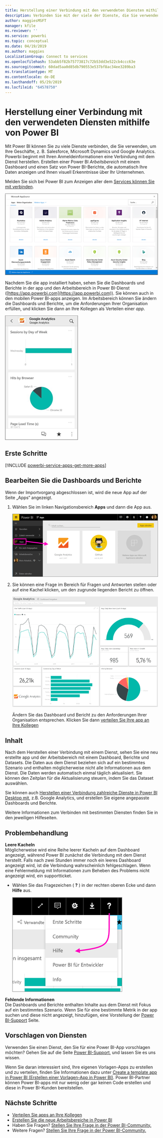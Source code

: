```yaml
---
title: Herstellung einer Verbindung mit den verwendeten Diensten mithilfe von Power BI
description: Verbinden Sie mit der viele der Dienste, die Sie verwenden, um Ihre Geschäfte, z. B. Salesforce, Microsoft Dynamics CRM und Google Analytics.
author: maggiesMSFT
manager: kfile
ms.reviewer: ''
ms.service: powerbi
ms.topic: conceptual
ms.date: 04/19/2019
ms.author: maggies
LocalizationGroup: Connect to services
ms.openlocfilehash: 53abb5f82b75773817c72b53dd3e522cb4ccc63e
ms.sourcegitcommit: 60dad5aa0d85db790553e537bf8ac34ee3289ba3
ms.translationtype: MT
ms.contentlocale: de-DE
ms.lasthandoff: 05/29/2019
ms.locfileid: "64578750"
---
```

# <a name="connect-to-the-services-you-use-with-power-bi"></a>Herstellung einer Verbindung mit den verwendeten Diensten mithilfe von Power BI
Mit Power BI können Sie zu viele Dienste verbinden, die Sie verwenden, um Ihre Geschäfte, z. B. Salesforce, Microsoft Dynamics und Google Analytics. Powerbi beginnt mit Ihren Anmeldeinformationen eine Verbindung mit dem Dienst herstellen. Erstellen einer Power BI *Arbeitsbereich* mit einem Dashboard und einen Satz von Power BI-Berichte, die automatisch Ihre Daten anzeigen und Ihnen visuell Erkenntnisse über Ihr Unternehmen.

Melden Sie sich bei Power BI zum Anzeigen aller dem [Services können Sie mit verbinden](https://app.powerbi.com/getdata/services). 

![AppSource-Apps](media/service-connect-to-services/overview.png)

Nachdem Sie die app installiert haben, sehen Sie die Dashboards und Berichte in der app und den Arbeitsbereich in Power BI-Dienst ([https://app.powerbi.com](https://app.powerbi.com)). Sie können auch in den mobilen Power BI-apps anzeigen. Im Arbeitsbereich können Sie ändern die Dashboards und Berichte, um die Anforderungen Ihrer Organisation erfüllen, und klicken Sie dann an Ihre Kollegen als Verteilen einer *app*. 

![Google Analytics-App in der mobilen Power BI-App](media/service-connect-to-services/power-bi-service-mobile-app-240.png)

## <a name="get-started"></a>Erste Schritte
[!INCLUDE [powerbi-service-apps-get-more-apps](./includes/powerbi-service-apps-get-more-apps.md)]

## <a name="edit-the-dashboard-and-reports"></a>Bearbeiten Sie die Dashboards und Berichte
Wenn der Importvorgang abgeschlossen ist, wird die neue App auf der Seite „Apps“ angezeigt.

1. Wählen Sie im linken Navigationsbereich **Apps** und dann die App aus.
   
     ![Seite „Apps“](media/service-connect-to-services/power-bi-service-apps-open-app.png)
2. Sie können eine Frage im Bereich für Fragen und Antworten stellen oder auf eine Kachel klicken, um den zugrunde liegenden Bericht zu öffnen. 
   
    ![Google Analytics-Dashboard](media/service-connect-to-services/googleanalytics2.png)
   
    Ändern Sie das Dashboard und Bericht zu den Anforderungen Ihrer Organisation entsprechen. Klicken Sie dann [verteilen Sie Ihre app an Ihre Kollegen](service-create-distribute-apps.md)

## <a name="whats-included"></a>Inhalt
Nach dem Herstellen einer Verbindung mit einem Dienst, sehen Sie eine neu erstellte app und der Arbeitsbereich mit einem Dashboard, Berichte und Datasets. Die Daten aus dem Dienst beziehen sich auf ein bestimmtes Szenario und enthalten möglicherweise nicht alle Informationen aus dem Dienst. Die Daten werden automatisch einmal täglich aktualisiert. Sie können den Zeitplan für die Aktualisierung steuern, indem Sie das Dataset auswählen.

Sie können auch [Herstellen einer Verbindung zahlreiche Dienste in Power BI Desktop mit](desktop-data-sources.md), z.B. Google Analytics, und erstellen Sie eigene angepasste Dashboards und Berichte.  

Weitere Informationen zum Verbinden mit bestimmten Diensten finden Sie in den jeweiligen Hilfeseiten.

## <a name="troubleshooting"></a>Problembehandlung
**Leere Kacheln**  
Möglicherweise wird eine Reihe leerer Kacheln auf dem Dashboard angezeigt, während Power BI zunächst die Verbindung mit dem Dienst herstellt. Falls nach zwei Stunden immer noch ein leeres Dashboard angezeigt wird, ist die Verbindung wahrscheinlich fehlgeschlagen. Wenn eine Fehlermeldung mit Informationen zum Beheben des Problems nicht angezeigt wird, ein supportticket.

* Wählen Sie das Fragezeichen ( **?** ) in der rechten oberen Ecke und dann **Hilfe** aus.
  
    ![Symbol „Hilfe“](media/service-connect-to-services/power-bi-service-get-help.png)

**Fehlende Informationen**  
Die Dashboards und Berichte enthalten Inhalte aus dem Dienst mit Fokus auf ein bestimmtes Szenario. Wenn Sie für eine bestimmte Metrik in der app suchen und diese nicht angezeigt, hinzufügen, eine Vorstellung der [Power BI-Support](https://support.powerbi.com/forums/265200-power-bi) Seite.

## <a name="suggesting-services"></a>Vorschlagen von Diensten
Verwenden Sie einen Dienst, den Sie für eine Power BI-App vorschlagen möchten? Gehen Sie auf die Seite [Power BI-Support](https://support.powerbi.com/forums/265200-power-bi), und lassen Sie es uns wissen.

Wenn Sie daran interessiert sind, Ihre eigenen Vorlagen-Apps zu erstellen und zu verteilen, finden Sie Informationen dazu unter [Create a template app in Power BI (Erstellen einer Vorlagen-App in Power BI)](service-template-apps-create.md). Power BI-Partner können Power BI-apps mit nur wenig oder gar keinen Code erstellen und diese in Power BI-Kunden bereitstellen. 

## <a name="next-steps"></a>Nächste Schritte
* [Verteilen Sie apps an Ihre Kollegen](service-create-distribute-apps.md)
* [Erstellen Sie die neue Arbeitsbereiche in Power BI](service-create-the-new-workspaces.md)
* Haben Sie Fragen? [Stellen Sie Ihre Frage in der Power BI-Community.](http://community.powerbi.com/)
* Weitere Fragen? [Stellen Sie Ihre Frage in der Power BI-Community.](http://community.powerbi.com/)


